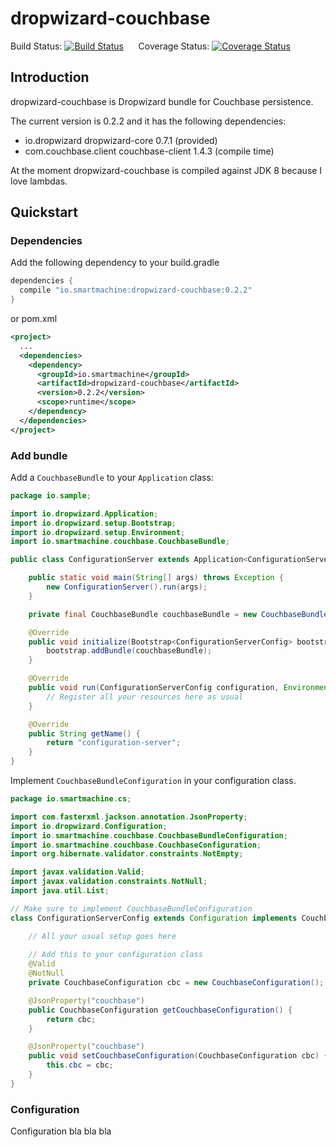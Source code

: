 # dropwizard-couchbase

Build Status: [![Build Status](https://travis-ci.org/smartmachine/dropwizard-couchbase.svg?branch=master)](https://travis-ci.org/smartmachine/dropwizard-couchbase)&nbsp;&nbsp;&nbsp;&nbsp;&nbsp;&nbsp;Coverage Status: [![Coverage Status](https://img.shields.io/coveralls/smartmachine/dropwizard-couchbase.svg)](https://coveralls.io/r/smartmachine/dropwizard-couchbase?branch=master)
## Introduction
dropwizard-couchbase is Dropwizard bundle for Couchbase persistence.

The current version is 0.2.2 and it has the following dependencies:

* io.dropwizard dropwizard-core 0.7.1 (provided)
* com.couchbase.client couchbase-client 1.4.3 (compile time)

At the moment dropwizard-couchbase is compiled against JDK 8 because I love lambdas.

## Quickstart

### Dependencies

Add the following dependency to your build.gradle
``` groovy
dependencies {
  compile "io.smartmachine:dropwizard-couchbase:0.2.2"
}
```
or pom.xml
``` xml
<project>
  ...
  <dependencies>
    <dependency>
      <groupId>io.smartmachine</groupId>
      <artifactId>dropwizard-couchbase</artifactId>
      <version>0.2.2</version>
      <scope>runtime</scope>
    </dependency>
  </dependencies>
</project>

```

### Add bundle

Add a `CouchbaseBundle` to your `Application` class:

``` java
package io.sample;

import io.dropwizard.Application;
import io.dropwizard.setup.Bootstrap;
import io.dropwizard.setup.Environment;
import io.smartmachine.couchbase.CouchbaseBundle;

public class ConfigurationServer extends Application<ConfigurationServerConfig> {

    public static void main(String[] args) throws Exception {
        new ConfigurationServer().run(args);
    }

    private final CouchbaseBundle couchbaseBundle = new CouchbaseBundle();

    @Override
    public void initialize(Bootstrap<ConfigurationServerConfig> bootstrap) {
        bootstrap.addBundle(couchbaseBundle);
    }

    @Override
    public void run(ConfigurationServerConfig configuration, Environment environment) throws Exception {
        // Register all your resources here as usual
    }

    @Override
    public String getName() {
        return "configuration-server";
    }
}
```

Implement `CouchbaseBundleConfiguration` in your configuration class.

``` java
package io.smartmachine.cs;

import com.fasterxml.jackson.annotation.JsonProperty;
import io.dropwizard.Configuration;
import io.smartmachine.couchbase.CouchbaseBundleConfiguration;
import io.smartmachine.couchbase.CouchbaseConfiguration;
import org.hibernate.validator.constraints.NotEmpty;

import javax.validation.Valid;
import javax.validation.constraints.NotNull;
import java.util.List;

// Make sure to implement CouchbaseBundleConfiguration
class ConfigurationServerConfig extends Configuration implements CouchbaseBundleConfiguration {

    // All your usual setup goes here
    
    // Add this to your configuration class
    @Valid
    @NotNull
    private CouchbaseConfiguration cbc = new CouchbaseConfiguration();

    @JsonProperty("couchbase")
    public CouchbaseConfiguration getCouchbaseConfiguration() {
        return cbc;
    }

    @JsonProperty("couchbase")
    public void setCouchbaseConfiguration(CouchbaseConfiguration cbc) {
        this.cbc = cbc;
    }
}
```

### Configuration

Configuration bla bla bla

